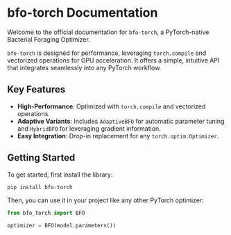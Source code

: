 # bfo-torch Documentation

Welcome to the official documentation for `bfo-torch`, a PyTorch-native Bacterial Foraging Optimizer.

`bfo-torch` is designed for performance, leveraging `torch.compile` and vectorized operations for GPU acceleration. It offers a simple, intuitive API that integrates seamlessly into any PyTorch workflow.

## Key Features

- **High-Performance**: Optimized with `torch.compile` and vectorized operations.
- **Adaptive Variants**: Includes `AdaptiveBFO` for automatic parameter tuning and `HybridBFO` for leveraging gradient information.
- **Easy Integration**: Drop-in replacement for any `torch.optim.Optimizer`.

## Getting Started

To get started, first install the library:

```bash
pip install bfo-torch
```

Then, you can use it in your project like any other PyTorch optimizer:

```python
from bfo_torch import BFO

optimizer = BFO(model.parameters())
```